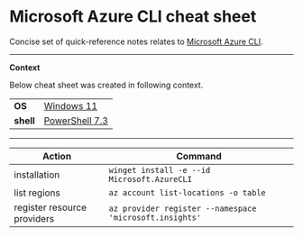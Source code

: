 # Microsoft Azure CLI cheat sheet

Concise set of quick-reference notes relates to [Microsoft Azure CLI][AZ-DOCS].

---
**Context**

Below cheat sheet was created in following context.

|           |                           |
|-----------|---------------------------|
| **OS**    | [Windows 11][WIN-11-DOCS] |
| **shell** | [PowerShell 7.3][PS-DOCS] |

---

| Action                      | Command                                                 |
|-----------------------------|---------------------------------------------------------|
| installation                | `winget install -e --id Microsoft.AzureCLI`             |
| list regions                | `az account list-locations -o table`                    |
| register resource providers | `az provider register --namespace 'microsoft.insights'` |

[AZ-DOCS]: https://learn.microsoft.com/en-us/cli/azure/
[WIN-11-DOCS]: https://learn.microsoft.com/en-us/windows/whats-new/windows-11-overview
[PS-DOCS]: https://learn.microsoft.com/en-us/powershell/scripting/overview?view=powershell-7.3
